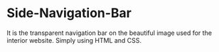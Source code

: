# Side-Navigation-Bar
It is the transparent navigation bar on the beautiful image used for the interior website. Simply using HTML and CSS.
